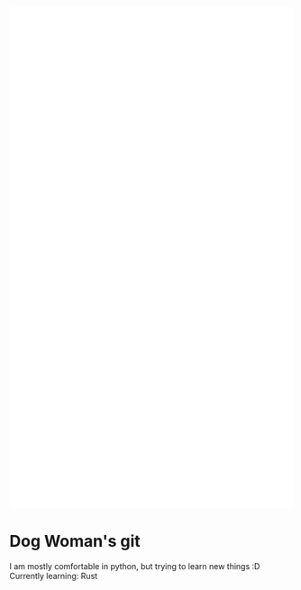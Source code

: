![Metrics](/github-metrics.svg)
# Dog Woman's git
I am mostly comfortable in python, but trying to learn new things :D  
Currently learning: Rust
